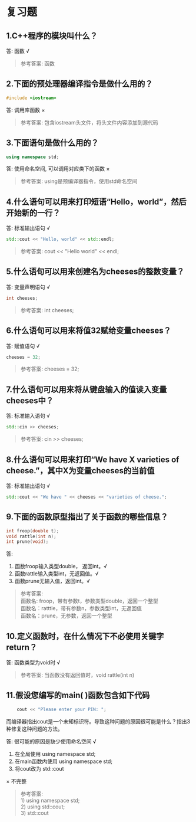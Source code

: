 # 复习题

## 1.C++程序的模块叫什么？

答: 函数 √

> 参考答案: 函数

## 2.下面的预处理器编译指令是做什么用的？

```c++
#include <iostream>
```

答: 调用库函数 ×

> 参考答案: 包含iostream头文件，将头文件内容添加到源代码

## 3.下面语句是做什么用的？

```c++
using namespace std;
```

答: 使用命名空间, 可以调用对应类下的函数 ×

> 参考答案: using是预编译器指令，使用std命名空间

## 4.什么语句可以用来打印短语“Hello，world”，然后开始新的一行？

答: 标准输出语句 √

```c++
std::cout << "Hello, world" << std::endl;
```

> 参考答案: cout << "Hello world" << endl;

## 5.什么语句可以用来创建名为cheeses的整数变量？

答: 变量声明语句 √

```c++
int cheeses;
```

> 参考答案: int cheeses;

## 6.什么语句可以用来将值32赋给变量cheeses？

答: 赋值语句 √

```c++
cheeses = 32;
```

> 参考答案: cheeses = 32;

## 7.什么语句可以用来将从键盘输入的值读入变量cheeses中？

答: 标准输入语句 √

```c++
std::cin >> cheeses;
```

> 参考答案: cin >> cheeses;

## 8.什么语句可以用来打印“We have X varieties of cheese.”，其中X为变量cheeses的当前值

答: 标准输出语句 √

```c++
std::cout << "We have " << cheeses << "varieties of cheese.";
```

## 9.下面的函数原型指出了关于函数的哪些信息？

```c++
int froop(double t);
void rattle(int n);
int prune(void);
```

答:

1. 函数froop输入类型double， 返回int。√
2. 函数rattle输入类型int，无返回值。√
3. 函数prune无输入值，返回int。√

> 参考答案: </br>函数名: froop，带有参数t，参数类型double，返回一个整型 </br> 函数名：ratttle，带有参数n，参数类型int，无返回值 </br> 函数名：prune，无参数，返回一个整型

## 10.定义函数时，在什么情况下不必使用关键字return？

答: 函数类型为void时 √

> 参考答案: 当函数没有返回值时，void rattle(int n)

## 11.假设您编写的main( )函数包含如下代码

```c++
    cout << "Please enter your PIN: ";
```

而编译器指出cout是一个未知标识符。导致这种问题的原因很可能是什么？指出3种修复这种问题的方法。

答: 很可能的原因是缺少使用命名空间 √

1. 在全局使用 using namespace std;
2. 在main函数内使用 using namespace std;
3. 将cout改为 std::cout

× 不完整

> 参考答案: </br> 1) using namespace std; </br> 2) using std::cout; </br> 3) std::cout
